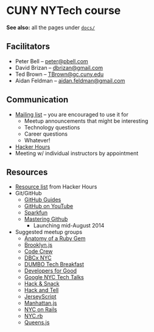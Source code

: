# CUNY NYTech course

**See also:** all the pages under [`docs/`](docs)

## Facilitators

* Peter Bell – peter@pbell.com
* David Brizan – dbrizan@gmail.com
* Ted Brown – TBrown@gc.cuny.edu
* Aidan Feldman – aidan.feldman@gmail.com

## Communication

* [Mailing list](https://groups.google.com/forum/#!forum/cuny-nytech-2014-2015) – you are encouraged to use it for
    * Meetup announcements that might be interesting
    * Technology questions
    * Career questions
    * Whatever!
* [Hacker Hours](http://hackerhours.org)
* Meeting w/ individual instructors by appointment

## Resources

* [Resource list](http://hackerhours.org/resources.html) from Hacker Hours
* Git/GitHub
  * [GitHub Guides](https://guides.github.com)
  * [GitHub on YouTube](https://www.youtube.com/user/GitHubGuides/playlists)
  * [Sparkfun](https://learn.sparkfun.com/tutorials/using-github-to-share-with-sparkfun/)
  * [Mastering Github](https://www.codeschool.com/paths/electives)
    * Launching mid-August 2014
* Suggested meetup groups
    * [Anatomy of a Ruby Gem](http://www.meetup.com/Anatomy-of-a-Ruby-Gem/)
    * [Brooklyn.js](https://twitter.com/brooklyn_js)
    * [Code Crew](http://codecrew.co)
    * [DBCx NYC](http://www.meetup.com/DBCx-NYC/)
    * [DUMBO Tech Breakfast](http://www.meetup.com/DUMBO-Tech-Breakfast/)
    * [Developers for Good](http://www.meetup.com/Developers-for-Good/)
    * [Google NYC Tech Talks](http://www.meetup.com/google-nyc-tech-talks/)
    * [Hack & Snack](http://www.meetup.com/Hack-Snack/)
    * [Hack and Tell](http://www.meetup.com/hack-and-tell/)
    * [JerseyScript](http://www.meetup.com/jerseyscript/)
    * [Manhattan.js](https://twitter.com/manhattan_js)
    * [NYC on Rails](http://www.meetup.com/nyc-on-rails/)
    * [NYC.rb](http://www.meetup.com/NYC-rb/)
    * [Queens.js](https://twitter.com/queens_js)
